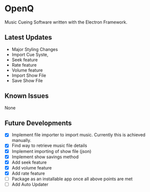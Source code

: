 # OpenQ
Music Cueing Software written with the Electron Framework.

## Latest Updates

- Major Styling Changes
- Import Cue Syste,
- Seek feature
- Rate feature
- Volume feature
- Import Show File
- Save Show File

## Known Issues

None

## Future Developments

- [x] Implement file importer to import music. Currently this is achieved manually.
- [x] Find way to retrieve music file details
- [x] Implement importing of show file (json)
- [x] Implement show savings method
- [x] Add seek feature
- [x] Add volume feature
- [x] Add rate feature
- [ ] Package as an installable app once all above points are met
- [ ] Add Auto Updater

